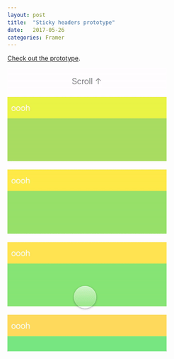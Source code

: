 ```yaml
---
layout: post
title:  "Sticky headers prototype"
date:   2017-05-26
categories: Framer
---
```


[Check out the prototype](https://framer.cloud/OUTsL/).

![Sticky headers](https://github.com/jonmmay/Framer-experiments/blob/master/sticky-header.framer/sticky-header.gif?raw=true)
